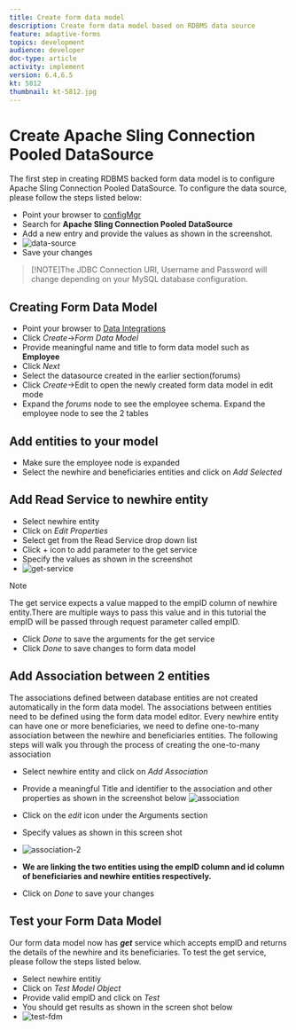 ```yaml
---
title: Create form data model
description: Create form data model based on RDBMS data source
feature: adaptive-forms
topics: development
audience: developer
doc-type: article
activity: implement
version: 6.4,6.5
kt: 5812
thumbnail: kt-5812.jpg
---
```



# Create Apache Sling Connection Pooled DataSource

The first step in creating RDBMS backed form data model is to configure Apache Sling Connection Pooled DataSource. To configure the data source, please follow the steps listed below:

* Point your browser to [configMgr](http://localhost:4502/system/console/configMgr)
* Search for **Apache Sling Connection Pooled DataSource**
* Add a new entry and provide the values as shown in the screenshot.
* ![data-source](assets/data-source.png)
* Save your changes

>[!NOTE]The JDBC Connection URI, Username and Password will change depending on your MySQL database configuration.


## Creating Form Data Model

* Point your browser to [Data Integrations](http://localhost:4502/aem/forms.html/content/dam/formsanddocuments-fdm)
* Click _Create_->_Form Data Model_
* Provide meaningful name and title to form data model such as **Employee**
* Click _Next_
* Select the datasource created in the earlier section(forums)
* Click _Create_->Edit to open the newly created form data model in edit mode
* Expand the _forums_ node to see the employee schema. Expand the employee node to see the 2 tables

## Add entities to your model

* Make sure the employee node is expanded
* Select the newhire and beneficiaries entities and click on _Add Selected_

## Add Read Service to newhire entity

* Select newhire entity
* Click on _Edit Properties_
* Select get from the Read Service drop down list
* Click + icon to add parameter to the get service
* Specify the values as shown in the screenshot
* ![get-service](assets/get-service.png)
>[!NOTE]
> The get service expects a value mapped to the empID column of newhire entity.There are multiple ways to pass this value and in this tutorial the empID will be passed through request parameter called empID.
* Click _Done_ to save the arguments for the get service
* Click _Done_ to save changes to form data model

## Add Association between 2 entities

The associations defined between database entities are not created automatically in the form data model. The associations between entities need to be defined using the form data model editor. Every newhire entity can have one or more beneficiaries, we need to define one-to-many association between the newhire and beneficiaries entities.
The following steps will walk you through the process of creating the one-to-many association

* Select newhire entity and click on _Add Association_
* Provide a meaningful Title and identifier to the association and other properties as shown in the screenshot below
    ![association](assets/association-entities-1.png)

* Click on the _edit_ icon under the Arguments section

* Specify values as shown in this screen shot
* ![association-2](assets/association-entities.png)
* **We are linking the two entities using the empID column and id column of beneficiaries and newhire entities respectively.**
* Click on _Done_ to save your changes

## Test your Form Data Model

Our form data model now has **_get_** service which accepts empID and returns the details of the newhire and its beneficiaries. To test the get service, please follow the steps listed below.

* Select newhire entitiy
* Click on _Test Model Object_
* Provide valid empID and click on _Test_
* You should get results as shown in the screen shot below
* ![test-fdm](assets/test-form-data-model.png)